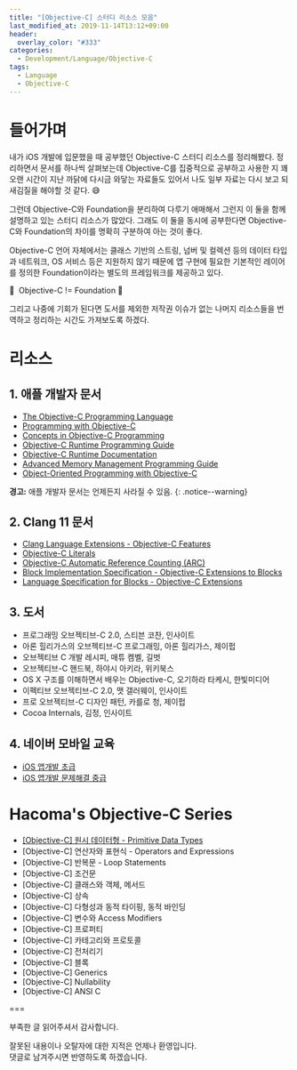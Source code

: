 ```yaml
---
title: "[Objective-C] 스터디 리소스 모음"
last_modified_at: 2019-11-14T13:12+09:00
header:
  overlay_color: "#333"
categories:
  - Development/Language/Objective-C
tags:
  - Language
  - Objective-C
---
```


# 들어가며

내가 iOS 개발에 입문했을 때 공부했던 Objective-C 스터디 리소스를 정리해봤다. 정리하면서 문서를 하나씩 살펴보는데 Objective-C를 집중적으로 공부하고 사용한 지
꽤 오랜 시간이 지난 까닭에 다시금 와닿는 자료들도 있어서 나도 일부 자료는 다시 보고 되새김질을 해야할 것 같다. 😅

그런데 Objective-C와 Foundation을 분리하여 다루기 애매해서 그런지 이 둘을 함께 설명하고 있는 스터디 리소스가 많았다. 그래도 이 둘을 동시에 공부한다면 Objective-C와 Foundation의 차이를 명확히 구분하여 아는 것이 좋다.

Objective-C 언어 자체에서는 클래스 기반의 스트링, 넘버 및 컬렉션 등의 데이터 타입과 네트워크, OS 서비스 등은 지원하지 않기 때문에 앱 구현에 필요한 기본적인 레이어를 정의한 Foundation이라는 별도의 프레임워크를 제공하고 있다.

🌟&nbsp; Objective-C != Foundation 🌟

그리고 나중에 기회가 된다면 도서를 제외한 저작권 이슈가 없는 나머지 리소스들을 번역하고 정리하는 시간도 가져보도록 하겠다.

# 리소스

## 1. 애플 개발자 문서

- [The Objective-C Programming Language](https://developer.apple.com/library/archive/documentation/Cocoa/Conceptual/ObjectiveC/Introduction/introObjectiveC.html)
- [Programming with Objective-C](https://developer.apple.com/library/archive/documentation/Cocoa/Conceptual/ProgrammingWithObjectiveC/Introduction/Introduction.html)
- [Concepts in Objective-C Programming](https://developer.apple.com/library/archive/documentation/General/Conceptual/CocoaEncyclopedia/Introduction/Introduction.html#//apple_ref/doc/uid/TP40010810)
- [Objective-C Runtime Programming Guide](https://developer.apple.com/library/archive/documentation/Cocoa/Conceptual/ObjCRuntimeGuide/Introduction/Introduction.html#//apple_ref/doc/uid/TP40008048)
- [Objective-C Runtime Documentation](https://developer.apple.com/documentation/objectivec/objective-c_runtime)
- [Advanced Memory Management Programming Guide](https://developer.apple.com/library/archive/documentation/Cocoa/Conceptual/MemoryMgmt/Articles/MemoryMgmt.html#//apple_ref/doc/uid/10000011i)
- [Object-Oriented Programming with Objective-C](https://developer.apple.com/library/archive/documentation/Cocoa/Conceptual/OOP_ObjC/Introduction/Introduction.html#//apple_ref/doc/uid/TP40005149)

**경고:** 애플 개발자 문서는 언제든지 사라질 수 있음.
{: .notice--warning}

## 2. Clang 11 문서

- [Clang Language Extensions - Objective-C Features](https://clang.llvm.org/docs/LanguageExtensions.html?highlight=objective#objective-c-features)
- [Objective-C Literals](https://clang.llvm.org/docs/ObjectiveCLiterals.html?highlight=objective)
- [Objective-C Automatic Reference Counting (ARC)](https://clang.llvm.org/docs/AutomaticReferenceCounting.html?highlight=objective)
- [Block Implementation Specification - Objective-C Extensions to Blocks](https://clang.llvm.org/docs/Block-ABI-Apple.html?highlight=objective#objective-c-extensions-to-blocks)
- [Language Specification for Blocks - Objective-C Extensions](https://clang.llvm.org/docs/BlockLanguageSpec.html?highlight=objective#objective-c-extensions)

## 3. 도서

- 프로그래밍 오브젝티브-C 2.0, 스티븐 코찬, 인사이트
- 아론 힐리가스의 오브젝티브-C 프로그래밍, 아론 힐리가스, 제이펍
- 오브젝티브 C 개발 레시피, 매튜 켐벨, 길벗
- 오브젝티브-C 핸드북, 하야시 아키라, 위키북스
- OS X 구조를 이해하면서 배우는 Objective-C, 오기하라 타케시, 한빛미디어
- 이펙티브 오브젝티브-C 2.0, 맷 갤러웨이, 인사이트
- 프로 오브젝티브-C 디자인 패턴, 카를로 청, 제이펍
- Cocoa Internals, 김정, 인사이트

## 4. 네이버 모바일 교육

- [iOS 앱개발 초급](https://tv.naver.com/v/364932/list/33493)
- [iOS 앱개발 문제해결 중급](https://tv.naver.com/v/384067/list/35318)

# Hacoma's Objective-C Series

- [[Objective-C] 원시 데이터형 - Primitive Data Types](https://hacoma.github.io/development/language/objective-c/primitive-data-types/)
- [Objective-C] 연산자와 표현식 - Operators and Expressions
- [Objective-C] 반복문 - Loop Statements
- [Objective-C] 조건문
- [Objective-C] 클래스와 객체, 메서드
- [Objective-C] 상속
- [Objective-C] 다형성과 동적 타이핑, 동적 바인딩
- [Objective-C] 변수와 Access Modifiers
- [Objective-C] 프로퍼티
- [Objective-C] 카테고리와 프로토콜
- [Objective-C] 전처리기
- [Objective-C] 블록
- [Objective-C] Generics
- [Objective-C] Nullability
- [Objective-C] ANSI C

===

부족한 글 읽어주셔서 감사합니다.

잘못된 내용이나 오탈자에 대한 지적은 언제나 환영입니다.  
댓글로 남겨주시면 반영하도록 하겠습니다.
